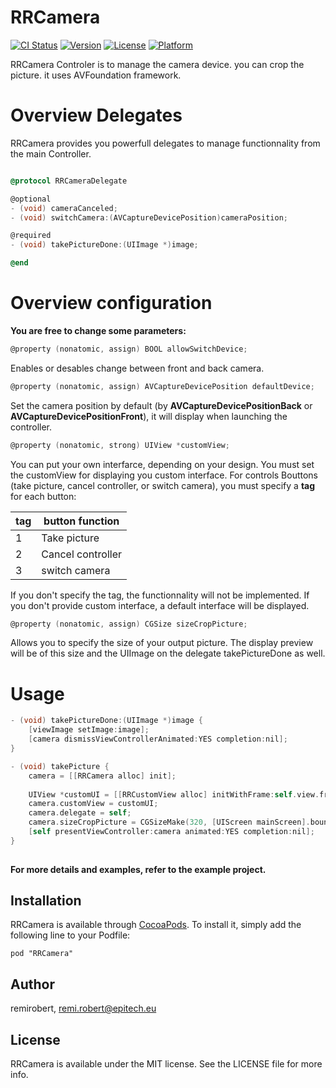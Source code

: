 RRCamera
==================

[![CI Status](http://img.shields.io/travis/remirobert/RRCustomPageController.svg?style=flat)](https://travis-ci.org/remirobert/RRCamera)
[![Version](https://img.shields.io/cocoapods/v/RRCustomPageController.svg?style=flat)](http://cocoadocs.org/docsets/RRCamera)
[![License](https://img.shields.io/cocoapods/l/RRCustomPageController.svg?style=flat)](http://cocoadocs.org/docsets/RRColorAverageBanner)
[![Platform](https://img.shields.io/cocoapods/p/RRCustomPageController.svg?style=flat)](http://cocoadocs.org/docsets/RRCamera)

RRCamera Controler is to manage the camera device. you can crop the picture. it uses AVFoundation framework.

Overview Delegates
==================

RRCamera provides you powerfull delegates to manage functionnality from the main Controller.

``` Objective-C

@protocol RRCameraDelegate

@optional
- (void) cameraCanceled;
- (void) switchCamera:(AVCaptureDevicePosition)cameraPosition;

@required
- (void) takePictureDone:(UIImage *)image;

@end

```

Overview configuration
======================

**You are free to change some parameters:**

``` Objective-C
@property (nonatomic, assign) BOOL allowSwitchDevice;
```
Enables or desables change between front and back camera.

``` Objective-C
@property (nonatomic, assign) AVCaptureDevicePosition defaultDevice;
```
Set the camera position by default (by **AVCaptureDevicePositionBack** or **AVCaptureDevicePositionFront**), it will display when launching the controller.

``` Objective-C
@property (nonatomic, strong) UIView *customView;
```
You can put your own interfarce, depending on your design. You must set the customView for displaying you custom interface. For controls Bouttons (take picture, cancel controller, or switch camera), you must specify a **tag** for each button:

| tag | button function  |
|-----|-------------------
|  1  | Take picture     |
|  2  | Cancel controller|
|  3  | switch camera    |


If you don't specify the tag, the functionnality will not be implemented.
If you don't provide custom interface, a default interface will be displayed.

``` Objective-C
@property (nonatomic, assign) CGSize sizeCropPicture;
```
Allows you to specify the size of your output picture. The display preview will be of this size and the UIImage on the delegate takePictureDone as well.

Usage
=====

``` Objective-c
- (void) takePictureDone:(UIImage *)image {
    [viewImage setImage:image];
    [camera dismissViewControllerAnimated:YES completion:nil];
}

- (void) takePicture {
    camera = [[RRCamera alloc] init];
    
    UIView *customUI = [[RRCustomView alloc] initWithFrame:self.view.frame];
    camera.customView = customUI;
    camera.delegate = self;
    camera.sizeCropPicture = CGSizeMake(320, [UIScreen mainScreen].bounds.size.height);
    [self presentViewController:camera animated:YES completion:nil];
}
    
```
**For more details and examples, refer to the example project.**

## Installation

RRCamera is available through [CocoaPods](http://cocoapods.org). To install
it, simply add the following line to your Podfile:

    pod "RRCamera"

## Author

remirobert, remi.robert@epitech.eu

## License

RRCamera is available under the MIT license. See the LICENSE file for more info.
